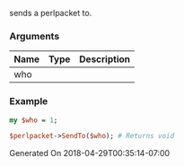 sends a perlpacket to.
### Arguments
**Name**|**Type**|**Description**
:---|:---|:---
who||

### Example

```perl
my $who = 1;

$perlpacket->SendTo($who); # Returns void
```


Generated On 2018-04-29T00:35:14-07:00